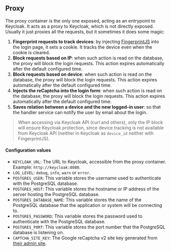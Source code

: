 ## Proxy

The proxy container is the only one exposed, acting as an entrypoint to Keycloak.
It acts as a proxy to Keycloak, which is not directly exposed. Usually it just
proxies all the requests, but it sometimes it does some magic:

1. **Fingerprint requests to track devices**: by injecting
   [FingerprintJS](https://github.com/fingerprintjs/fingerprintjs) into the login
   page, it sets a cookie. It tracks the device even when the cookie is cleared.
2. **Block requests based on IP**: when such action is read on the database,
   the proxy will block the login requests. This action expires automatically
   after the default configured time.
3. **Block requests based on device**: when such action is read on the database,
   the proxy will block the login requests. This action expires automatically
   after the default configured time.
4. **Injects the reCaptcha into the login form**: when such action is read on
   the database, the proxy will block the login requests. This action expires
   automatically after the default configured time.
5. **Saves relation between a device and the new logged-in user**: so that the
   handler service can notify the user by email about the login.

> When accessing via Keycloak API (curl and others), only the IP block will
> ensure Keycloak protection, since device tracking is not available from
> Keycloak API (neither in Keycloak as `device_id` neither with FingerprintJS).

#### Configuration values

- `KEYCLOAK_URL`: The URL to Keycloak, accessible from the proxy container. Example: `http://keycloak:8080`.
- `LOG_LEVEL`: `debug`, `info`, `warn` or `error`.
- `POSTGRES_USER`: This variable stores the username used to authenticate with the PostgreSQL database.
- `POSTGRES_HOST`: This variable stores the hostname or IP address of the server hosting the PostgreSQL database.
- `POSTGRES_DATABASE_NAME`: This variable stores the name of the PostgreSQL database that the application or system will be connecting to.
- `POSTGRES_PASSWORD`: This variable stores the password used to authenticate with the PostgreSQL database.
- `POSTGRES_PORT`: This variable stores the port number that the PostgreSQL database is listening on.
- `CAPTCHA_SITE_KEY`: The Google reCaptcha v2 site key generated from [their admin site](https://www.google.com/recaptcha/admin/).
